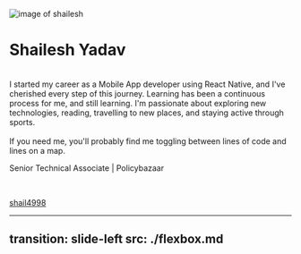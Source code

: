 

![image of shailesh](/shail.jpeg)

# Shailesh Yadav

<br>
<div>
   I started my career as a Mobile App developer using React Native, and I've cherished every step of this journey. Learning has been a continuous process for me, and still learning. I'm passionate about exploring new technologies, reading, travelling to new places, and staying active through sports.
  <br>
  <br>
  If you need me, you'll probably find me toggling between lines of code and lines on a map.
  <br>

 Senior Technical Associate | Policybazaar
</div>
<br>


<footer>

  <carbon-logo-linkedin />[shail4998](https://www.linkedin.com/in/shail4998/)

</footer>

<!--
About myself
-->

---
transition: slide-left
src: ./flexbox.md
---


